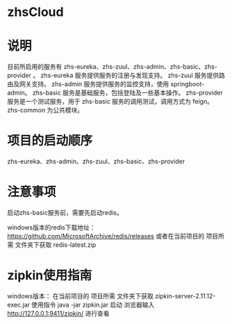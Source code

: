 # zhsCloud

# 说明
目前所启用的服务有 zhs-eureka、zhs-zuul、zhs-admin、zhs-basic、zhs-provider 。
zhs-eureka 服务提供服务的注册与发现支持。
zhs-zuul 服务提供路由及网关支持。
zhs-admin 服务提供服务的监控支持，使用 springboot-admin。
zhs-basic 服务是基础服务，包括登陆及一些基本操作。
zhs-provider 服务是一个测试服务，用于 zhs-basic 服务的调用测试，调用方式为 feign。
zhs-common 为公共模块。

# 项目的启动顺序
zhs-eureka、zhs-admin、zhs-zuul、zhs-basic、zhs-provider

# 注意事项
启动zhs-basic服务前，需要先启动redis。

windows版本的redis下载地址：https://github.com/MicrosoftArchive/redis/releases
或者在当前项目的 项目所需 文件夹下获取 redis-latest.zip 

# zipkin使用指南
windows版本：
在当前项目的 项目所需 文件夹下获取 zipkin-server-2.11.12-exec.jar
使用指令 java -jar zipkin.jar 启动
浏览器输入 http://127.0.0.1:9411/zipkin/ 进行查看
